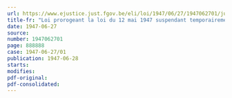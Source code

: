```yaml
---
url: https://www.ejustice.just.fgov.be/eli/loi/1947/06/27/1947062701/justel
title-fr: "Loi prorogeant la loi du 12 mai 1947 suspendant temporairement certaines exécutions en matière de baux à loyer"
date: 1947-06-27
source:
number: 1947062701
page: 888888
case: 1947-06-27/01
publication: 1947-06-28
starts:
modifies:
pdf-original:
pdf-consolidated:
---
```



